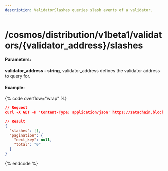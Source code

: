 ```yaml
---
description: ValidatorSlashes queries slash events of a validator.
---
```


# /cosmos/distribution/v1beta1/validators/{validator\_address}/slashes

#### **Parameters:**

**validator\_address - string**, validator\_address defines the validator address to query for.

#### Example:

{% code overflow="wrap" %}
```json
// Request
curl -X GET -H 'Content-Type: application/json' https://zetachain.blockpi.network/lcd/v1/<your-api-key>/cosmos/distribution/v1beta1/validators/zetavaloper1t4zkm98wf625k7y5ntv850rqzy3rd4a05vzq2r/slashes

// Result
{
  "slashes": [],
  "pagination": {
    "next_key": null,
    "total": "0"
  }
}
```
{% endcode %}
